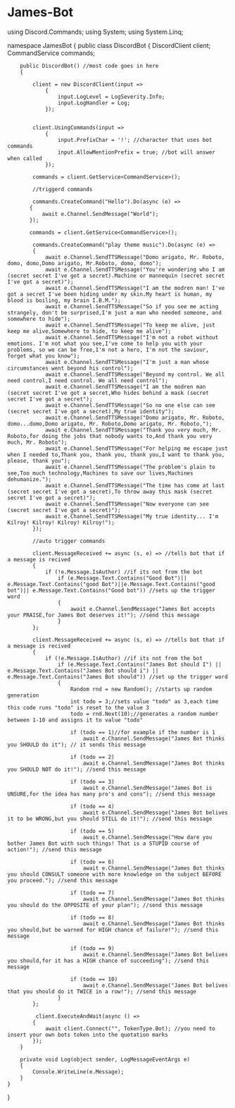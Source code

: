 # James-Bot
using Discord.Commands;
using System;
using System.Linq;

namespace JamesBot
{
    public class DiscordBot
    {
        DiscordClient client;
        CommandService commands;

        public DiscordBot() //most code goes in here
        {

            client = new DiscordClient(input =>
                {
                    input.LogLevel = LogSeverity.Info;
                    input.LogHandler = Log;
                });


            client.UsingCommands(input =>
                {
                    input.PrefixChar = '!'; //character that uses bot commands
                    input.AllowMentionPrefix = true; //bot will answer when called
                });

            commands = client.GetService<CommandService>();

            //triggerd commands

            commands.CreateCommand("Hello").Do(async (e) =>
           {
               await e.Channel.SendMessage("World");
           });
           
           commands = client.GetService<CommandService>();

            commands.CreateCommand("play theme music").Do(async (e) =>
            {
                await e.Channel.SendTTSMessage("Domo arigato, Mr. Roboto, domo, domo,Domo arigato, Mr.Roboto, domo, domo");
                await e.Channel.SendTTSMessage("You're wondering who I am (secret secret I've got a secret).Machine or mannequin (secret secret I've got a secret)");
                await e.Channel.SendTTSMessage("I am the modren man! I've got a secret I've been hiding under my skin.My heart is human, my blood is boiling, my brain I.B.M.");
                await e.Channel.SendTTSMessage("So if you see me acting strangely, don't be surprised,I'm just a man who needed someone, and somewhere to hide");
                await e.Channel.SendTTSMessage("To keep me alive, just keep me alive,Somewhere to hide, to keep me alive");
                await e.Channel.SendTTSMessage("I'm not a robot without emotions. I'm not what you see,I've come to help you with your problems, so we can be free,I'm not a hero, I'm not the saviour, forget what you know");
                await e.Channel.SendTTSMessage("I'm just a man whose circumstances went beyond his control");
                await e.Channel.SendTTSMessage("Beyond my control. We all need control,I need control. We all need control");
                await e.Channel.SendTTSMessage("I am the modren man (secret secret I've got a secret,Who hides behind a mask (secret secret I've got a secret");
                await e.Channel.SendTTSMessage("So no one else can see (secret secret I've got a secret),My true identity");
                await e.Channel.SendTTSMessage("Domo arigato, Mr. Roboto, domo...domo,Domo arigato, Mr. Roboto,Domo arigato, Mr. Roboto,");
                await e.Channel.SendTTSMessage("Thank you very much, Mr. Roboto,for doing the jobs that nobody wants to,And thank you very much, Mr. Roboto");
                await e.Channel.SendTTSMessage("For helping me escape just when I needed to,Thank you, thank you, thank you,I want to thank you, please, thank you");
                await e.Channel.SendTTSMessage("The problem's plain to see,Too much technology,Machines to save our lives,Machines dehumanize.");
                await e.Channel.SendTTSMessage("The time has come at last (secret secret I've got a secret),To throw away this mask (secret secret I've got a secret)");
                await e.Channel.SendTTSMessage("Now everyone can see (secret secret I've got a secret)");
                await e.Channel.SendTTSMessage("My true identity... I'm Kilroy! Kilroy! Kilroy! Kilroy!");
            });
            
            //auto trigger commands

            client.MessageReceived += async (s, e) => //tells bot that if a message is recived
            {
                if (!e.Message.IsAuthor) //if its not from the bot
                    if (e.Message.Text.Contains("Good Bot")|| e.Message.Text.Contains("good Bot")||e.Message.Text.Contains("good bot")|| e.Message.Text.Contains("Good bot")) //sets up the trigger word
                    {
                        await e.Channel.SendMessage("James Bot accepts your PRAISE,for James Bot deserves it!"); //send this message
                    }
            };
            
            client.MessageReceived += async (s, e) => //tells bot that if a message is recived
            {
                if (!e.Message.IsAuthor) //if its not from the bot
                    if (e.Message.Text.Contains("James Bot should I") || e.Message.Text.Contains("James Bot should i") || e.Message.Text.Contains("James Bot should")) //set up the trigger word
                    {
                        Random rnd = new Random(); //starts up random generation
                        int todo = 3;//sets value "todo" as 3,each time this code runs "todo" is reset to the value 3
                        todo = rnd.Next(10);//generates a random number between 1-10 and assigns it to value "todo"

                        if (todo == 1)//for example if the number is 1
                            await e.Channel.SendMessage("James Bot thinks you SHOULD do it"); // it sends this message

                        if (todo == 2)
                            await e.Channel.SendMessage("James Bot thinks you SHOULD NOT do it!"); //send this message

                        if (todo == 3)
                            await e.Channel.SendMessage("James Bot is UNSURE,for the idea has many pro's and cons"); //send this message

                        if (todo == 4)
                            await e.Channel.SendMessage("James Bot belives it to be WRONG,but you should STILL do it!"); //send this message

                        if (todo == 5)
                            await e.Channel.SendMessage("How dare you bother James Bot with such things! That is a STUPID course of action!"); //send this message

                        if (todo == 6)
                            await e.Channel.SendMessage("James Bot thinks you should CONSULT someone with more knowledge on the subject BEFORE you proceed."); //send this message

                        if (todo == 7)
                            await e.Channel.SendMessage("James Bot thinks you should do the OPPOSITE of your plan"); //send this message

                        if (todo == 8)
                            await e.Channel.SendMessage("James Bot thinks you should,but be warned for HIGH chance of failure!"); //send this message

                        if (todo == 9)
                            await e.Channel.SendMessage("James Bot belives you should,for it has a HIGH chance of succeeding"); //send this message

                        if (todo == 10)
                            await e.Channel.SendMessage("James Bot belives that you should do it TWICE in a row!"); //send this message
                    }
            };
            
             client.ExecuteAndWait(async () =>
            {
                await client.Connect("", TokenType.Bot); //you need to insert your own bots token into the quotation marks
            });
        }

        private void Log(object sender, LogMessageEventArgs e)
        {
            Console.WriteLine(e.Message);
        }
    }
}
